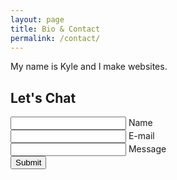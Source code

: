 ```yaml
---
layout: page
title: Bio & Contact
permalink: /contact/
---
```


My name is Kyle and I make websites.

## Let's Chat

<form action="https://formspree.io/kyle@kylegrover.com" method="POST" class="contact-form floating-labels">
   <div class="form-field">
      <input id="name" class="input-text" type="text" required>
      <label for="name">Name</label>
   </div>
   <div class="form-field">
      <input id="email" class="input-text" type="email" required>
      <label for="email">E-mail</label>
   </div>
   <div class="form-field">
      <input id="message" class="input-text" type="text" required>
      <label for="message">Message</label>
   </div>
   <div class="form-field align-center">
      <input class="submit-btn" type="submit" value="Submit">
   </div>
    <input style="display: none" name="_hpot">
    <input style="display: none" name="_next" value="/thanks">
</form>

